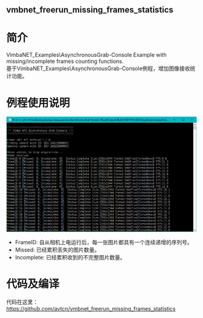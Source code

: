 vmbnet_freerun_missing_frames_statistics
---

# 简介

VimbaNET_Examples\AsynchronousGrab-Console Example with missing/incomplete frames counting functions.  
基于VimbaNET_Examples\AsynchronousGrab-Console例程，增加图像接收统计功能。


# 例程使用说明

![Vmbnet-async-console-sample-missing-incomplete-frames-screenshot.png](Vmbnet-async-console-sample-missing-incomplete-frames-screenshot.png)
* FrameID: 自从相机上电运行后，每一张图片都具有一个连续递增的序列号。
* Missed: 已经累积丢失的图片数量。
* Incomplete: 已经累积收到的不完整图片数量。

# 代码及编译  
代码在这里：https://github.com/avtcn/vmbnet_freerun_missing_frames_statistics
